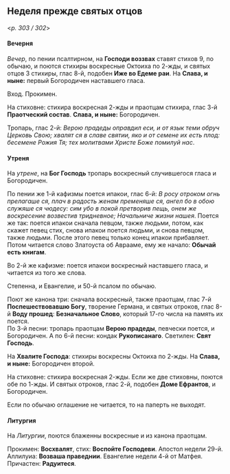 
## Неделя прежде святых отцов  

<*p. 303 / 302*>

#### Вечерня

*Вечер*, по пении псалтирном, на **Господи воззвах** ставят стихов 9, по обычаю, и поются стихиры 
воскресные Октоиха по 2-жды, и святых отцов 3 стихиры, глас 8-й, подобен **Иже во Едеме раи**. 
На **Слава, и ныне:** первый Богородичен наставшего гласа.    

Вход. Прокимен. 

На стиховне: стихира воскресная 2-жды и праотцам стихира, глас 3-й **Праотческий состав**. 
**Слава, и ныне:** Богородичен.  

Тропарь, глас 2-й: *Верою прадеды оправдил еси, и от язык теми обруч Церковь Свою; хвалят ся в славе 
святии, яко и от семене их есть плод: бесемене Рожия Тя; тех молитвами Христе Боже помилуй нас*. 

#### Утреня

На *утрене*, на **Бог Господь** тропарь воскресный случившегося гласа и Богородичен. 

По пении же 1-й кафизмы поется ипакои, глас 6-й: *В росу отроком огнь прелагаше ся, плач в радость женам 
пременяше ся, ангел бо в обою служяше ся чюдесу: сим убо в покой претворив пещь, онем же воскресение 
возвестив тридневное; Начальниче жизни нашея*. Поется же так: поется ипакои сначала певцом, также 
людьми, потом, как скажет певец стих, снова ипакои поется людьми, и снова певцом, также людьми. 
После этого певец только конец ипакои прибавляет. Потом читается слово Златоуста об Аврааме, ему же 
начало: **Обычай есть книгам**. 

Во 2-й же кафизме: поется ипакои воскресный наставшего гласа, и читается из того же слова. 

Степенна, и Евангелие, и 50-й псалом по обычаю. 

Поют же канона три: сначала воскресный, также праотцам, глас 7-й **Поспешествовавшю Богу**, творение 
Германа, и святых отроков, глас 8-й **Воду прошед**: **Безначальное Слово**, который 17-го числа на 
память их поется.  
По 3-й песни: тропарь праотцам **Верою прадеды**, певчески поется, и Богородичен. 
А по 6-й песни: кондак **Рукописанаго**. 
Светилен: **Свят Господь**. 

На **Хвалите Господа**: стихиры воскресны Октоиха по 2-жды. На **Слава, и ныне:** Богородичен второй. 

На стиховне: стихира воскресная 2-жды. Если же две стиховны, поются обе по 1-жды. И святых отроков, 
глас 2-й, подобен **Доме Ефрантов**, и Богородичен.

Если по обычаю оглашение не читается, то на паперть не выходят. 

#### Литургия

На *Литургии*, поются блаженны воскресные и из канона праотцам. 

Прокимен: **Восхвалят**, стих: **Воспойте Господеви**. 
Апостол недели 29-й.  
Аллилуиа: **Возваша праведнии**. 
Евангелие недели 4-й от Матфея. 
Причастен: **Радуитеся**. 
 
